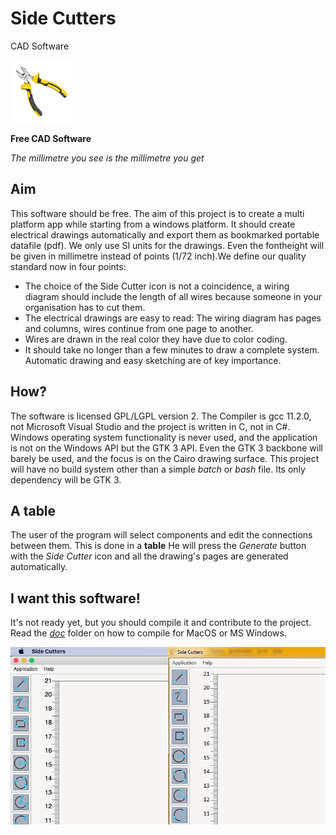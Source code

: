 # Side Cutters 
CAD Software
                                                                                                                                                   
<img src="/rsc/icon.png" alt="a screenshot of the program so far"/>   

**Free CAD Software**

*The millimetre you see is the millimetre you get*                                     
                                                                                                                                                             
## Aim
This software should be free. The aim of this project is to create a multi platform app while starting from a windows platform.
It should create electrical drawings automatically and export them as bookmarked portable datafile (pdf). We only use SI units for the drawings. Even the fontheight will be given in millimetre instead of points (1/72 inch).We define our quality standard now in four points:

- The choice of the Side Cutter icon is not a coincidence, a wiring diagram should include the length of all wires because someone in your organisation has to cut them.
- The electrical drawings are easy to read: The wiring diagram has pages and columns, wires continue from one page to another.
- Wires are drawn in the real color they have due to color coding.
- It should take no longer than a few minutes to draw a complete system. Automatic drawing and easy sketching are of key importance.

## How?
The software is licensed GPL/LGPL version 2. The Compiler is gcc 11.2.0, not Microsoft Visual Studio and the project is written in C, not in C#. 
Windows operating system functionality is never used, and the application is not on the Windows API but the GTK 3 API. Even the GTK 3 backbone will barely be used, and the focus is on the Cairo drawing surface. This project will have no build system other than a simple *batch* or *bash* file. Its only dependency will be GTK 3. 

## A table
The user of the program will select components and edit the connections between them. This is done in a **table** 
He will press the *Generate* button with the *Side Cutter* icon and all the drawing's pages are generated automatically.

## I want this software!

It's not ready yet, but you should compile it and contribute to the project. Read the [*doc*](/doc) folder on how to compile for MacOS or MS Windows.

<img src="/doc/pica10a.png" alt="a screenshot of the program so far" width="50%"/><img src="/doc/pica11a.png" alt="a screenshot of the program so far" width="50%"/>
